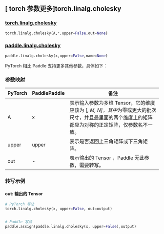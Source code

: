 ## [ torch 参数更多]torch.linalg.cholesky

### [torch.linalg.cholesky](https://pytorch.org/docs/stable/generated/torch.linalg.cholesky.html?highlight=linalg+cholesky#torch.linalg.cholesky)

```python
torch.linalg.cholesky(A,*,upper=False,out=None)
```

### [paddle.linalg.cholesky](https://www.paddlepaddle.org.cn/documentation/docs/zh/develop/api/paddle/linalg/cholesky_cn.html)

```python
paddle.linalg.cholesky(x,upper=False,name=None)
```

PyTorch 相比 Paddle 支持更多其他参数，具体如下：

### 参数映射

| PyTorch | PaddlePaddle | 备注 |
| ------- | ------- | ------- |
| A | x | 表示输入参数为多维 Tensor，它的维度应该为 [*, M, N]，其中*为零或更大的批次尺寸，并且最里面的两个维度上的矩阵都应为对称的正定矩阵，仅参数名不一致。 |
| upper | upper | 表示是否返回上三角矩阵或下三角矩阵。 |
| out | - | 表示输出的 Tensor ，Paddle 无此参数，需要转写。 |

### 转写示例

#### out: 输出的 Tensor

```python
# PyTorch 写法
torch.linalg.cholesky(x, upper=False, out=output)


# Paddle 写法
paddle.assign(paddle.linalg.cholesky(x, upper=False),output)
```
